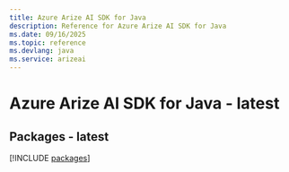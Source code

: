 ```yaml
---
title: Azure Arize AI SDK for Java
description: Reference for Azure Arize AI SDK for Java
ms.date: 09/16/2025
ms.topic: reference
ms.devlang: java
ms.service: arizeai
---
```

# Azure Arize AI SDK for Java - latest
## Packages - latest
[!INCLUDE [packages](arize-ai-index.md)]
